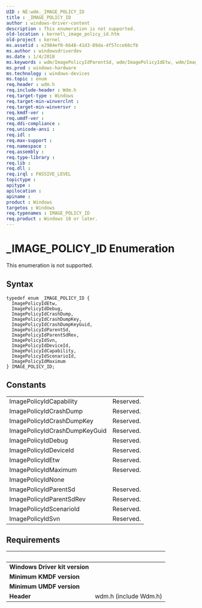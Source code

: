```yaml
---
UID : NE:wdm._IMAGE_POLICY_ID
title : _IMAGE_POLICY_ID
author : windows-driver-content
description : This enumeration is not supported.
old-location : kernel\_image_policy_id.htm
old-project : kernel
ms.assetid : e2984ef0-6648-41d3-89da-4f57cce66cfb
ms.author : windowsdriverdev
ms.date : 1/4/2018
ms.keywords : wdm/ImagePolicyIdParentSd, wdm/ImagePolicyIdEtw, wdm/ImagePolicyIdDeviceId, kernel._image_policy_id, ImagePolicyIdParentSd, ImagePolicyIdMaximum, ImagePolicyIdDeviceId, ImagePolicyIdSvn, wdm/ImagePolicyIdDebug, ImagePolicyIdEtw, wdm/IMAGE_POLICY_ID, wdm/ImagePolicyIdParentSdRev, wdm/ImagePolicyIdCrashDumpKeyGuid, wdm/ImagePolicyIdSvn, ImagePolicyIdParentSdRev, ImagePolicyIdCrashDump, IMAGE_POLICY_ID, wdm/ImagePolicyIdCapability, wdm/ImagePolicyIdMaximum, ImagePolicyIdScenarioId, ImagePolicyIdCapability, _IMAGE_POLICY_ID, ImagePolicyIdDebug, wdm/ImagePolicyIdCrashDumpKey, ImagePolicyIdCrashDumpKeyGuid, ImagePolicyIdCrashDumpKey, wdm/ImagePolicyIdScenarioId, wdm/ImagePolicyIdCrashDump, IMAGE_POLICY_ID enumeration [Kernel-Mode Driver Architecture]
ms.prod : windows-hardware
ms.technology : windows-devices
ms.topic : enum
req.header : wdm.h
req.include-header : Wdm.h
req.target-type : Windows
req.target-min-winverclnt : 
req.target-min-winversvr : 
req.kmdf-ver : 
req.umdf-ver : 
req.ddi-compliance : 
req.unicode-ansi : 
req.idl : 
req.max-support : 
req.namespace : 
req.assembly : 
req.type-library : 
req.lib : 
req.dll : 
req.irql : PASSIVE_LEVEL
topictype : 
apitype : 
apilocation : 
apiname : 
product : Windows
targetos : Windows
req.typenames : IMAGE_POLICY_ID
req.product : Windows 10 or later.
---
```


# _IMAGE_POLICY_ID Enumeration
This enumeration is not supported.

## Syntax
````
typedef enum _IMAGE_POLICY_ID { 
  ImagePolicyIdEtw,
  ImagePolicyIdDebug,
  ImagePolicyIdCrashDump,
  ImagePolicyIdCrashDumpKey,
  ImagePolicyIdCrashDumpKeyGuid,
  ImagePolicyIdParentSd,
  ImagePolicyIdParentSdRev,
  ImagePolicyIdSvn,
  ImagePolicyIdDeviceId,
  ImagePolicyIdCapability,
  ImagePolicyIdScenarioId,
  ImagePolicyIdMaximum
} IMAGE_POLICY_ID;
````

## Constants

<table>

<tr>
<td>ImagePolicyIdCapability</td>
<td>Reserved.</td>
</tr>

<tr>
<td>ImagePolicyIdCrashDump</td>
<td>Reserved.</td>
</tr>

<tr>
<td>ImagePolicyIdCrashDumpKey</td>
<td>Reserved.</td>
</tr>

<tr>
<td>ImagePolicyIdCrashDumpKeyGuid</td>
<td>Reserved.</td>
</tr>

<tr>
<td>ImagePolicyIdDebug</td>
<td>Reserved.</td>
</tr>

<tr>
<td>ImagePolicyIdDeviceId</td>
<td>Reserved.</td>
</tr>

<tr>
<td>ImagePolicyIdEtw</td>
<td>Reserved.</td>
</tr>

<tr>
<td>ImagePolicyIdMaximum</td>
<td>Reserved.</td>
</tr>

<tr>
<td>ImagePolicyIdNone</td>
<td></td>
</tr>

<tr>
<td>ImagePolicyIdParentSd</td>
<td>Reserved.</td>
</tr>

<tr>
<td>ImagePolicyIdParentSdRev</td>
<td>Reserved.</td>
</tr>

<tr>
<td>ImagePolicyIdScenarioId</td>
<td>Reserved.</td>
</tr>

<tr>
<td>ImagePolicyIdSvn</td>
<td>Reserved.</td>
</tr>
</table>


## Requirements
| &nbsp; | &nbsp; |
| ---- |:---- |
| **Windows Driver kit version** |  |
| **Minimum KMDF version** |  |
| **Minimum UMDF version** |  |
| **Header** | wdm.h (include Wdm.h) |